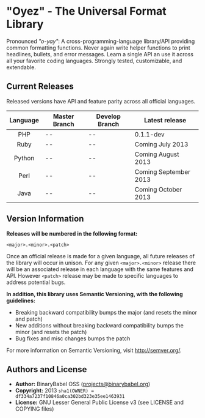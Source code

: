 # "Oyez" - The Universal Format Library

Pronounced _"o-yay"_: A cross-programming-language library/API providing common formatting functions.
Never again write helper functions to print headlines, bullets, and error messages. Learn a single API an use it across all your favorite coding languages. Strongly tested, customizable, and extendable.

## Current Releases

Released versions have API and feature parity across all official languages.

Language | Master Branch | Develop Branch | Latest release
:------: | ------------- | -------------- | --------------
PHP      | -- | -- | 0.1.1-dev
Ruby     | -- | -- | Coming July 2013
Python   | -- | -- | Coming August 2013
Perl     | -- | -- | Coming September 2013
Java     | -- | -- | Coming October 2013

## Version Information

**Releases will be numbered in the following format:**

`<major>.<minor>.<patch>`

Once an official release is made for a given language, all future releases of the library will occur in unison. For any given `<major>.<minor>` release there will be an associated release in each language with the same features and API. However `<patch>` release may be made to specific languages to address potential bugs.

**In addition, this library uses Semantic Versioning, with the following guidelines:**

 - Breaking backward compatibility bumps the major (and resets the minor and patch)
 - New additions without breaking backward compatibility bumps the minor (and resets the patch)
 - Bug fixes and misc changes bumps the patch

For more information on Semantic Versioning, visit http://semver.org/.

## Authors and License

 - **Author:** BinaryBabel OSS (<projects@binarybabel.org>)
 - **Copyright:** 2013 `sha1(OWNER) = df334a7237f10846a0ca302bd323e35ee1463931`
 - **License:** GNU Lesser General Public License v3 (see LICENSE and COPYING files)